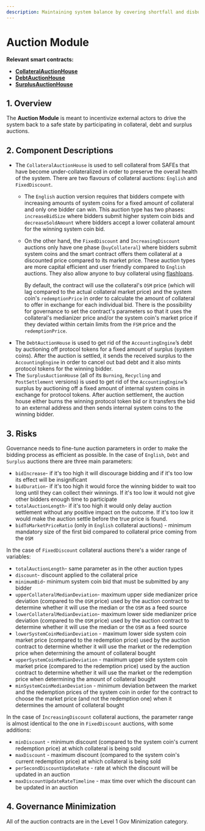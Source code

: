 ```yaml
---
description: Maintaining system balance by covering shortfall and disbursing surplus
---
```


# Auction Module

**Relevant smart contracts:**

* ****[**CollateralAuctionHouse**](https://github.com/reflexer-labs/geb/blob/master/src/single/CollateralAuctionHouse.sol)****
* ****[**DebtAuctionHouse**](https://github.com/reflexer-labs/geb/blob/master/src/single/DebtAuctionHouse.sol)****
* ****[**SurplusAuctionHouse**](https://github.com/reflexer-labs/geb/blob/master/src/single/SurplusAuctionHouse.sol)****

## 1. Overview

The **Auction Module** is meant to incentivize external actors to drive the system back to a safe state by participating in collateral, debt and surplus auctions.

## 2. Component Descriptions

* The `CollateralAuctionHouse` is used to sell collateral from SAFEs that have become under-collateralized in order to preserve the overall health of the system. There are two flavours of collateral auctions: `English` and `FixedDiscount`.&#x20;
  * The `English` auction version requires that bidders compete with increasing amounts of system coins for a fixed amount of collateral and only one bidder can win. This auction type has two phases: `increaseBidSize` where bidders submit higher system coin bids and `decreaseSoldAmount` where bidders accept a lower collateral amount for the winning system coin bid.
  *   On the other hand, the `FixedDiscount` and `IncreasingDiscount` auctions only have one phase (`buyCollateral`) where bidders submit system coins and the smart contract offers them collateral at a discounted price compared to its market price. These auction types are more capital efficient and user friendly compared to `English` auctions. They also allow anyone to buy collateral using [flashloans](https://blog.coincodecap.com/what-are-flash-loans-on-ethereum).

      By default, the contract will use the collateral's `OSM` price (which will lag compared to the actual collateral market price) and the system coin's `redemptionPrice` in order to calculate the amount of collateral to offer in exchange for each individual bid. There is the possibility for governance to set the contract's parameters so that it uses the collateral's medianizer price and/or the system coin's market price if they deviated within certain limits from the `FSM` price and the `redemptionPrice`.
* The `DebtAuctionHouse` is used to get rid of the `AccountingEngine`’s debt by auctioning off protocol tokens for a fixed amount of surplus (system coins). After the auction is settled, it sends the received surplus to the `AccountingEngine` in order to cancel out bad debt and it also mints protocol tokens for the winning bidder.
* The `SurplusAuctionHouse` (all of its `Burning`, `Recycling` and `PostSettlement` versions) is used to get rid of the `AccountingEngine`’s surplus by auctioning off a fixed amount of internal system coins in exchange for protocol tokens. After auction settlement, the auction house either burns the winning protocol token bid or it transfers the bid to an external address and then sends internal system coins to the winning bidder.

## 3. Risks <a href="5-failure-modes-bounds-on-operating-conditions-and-external-risk-factors" id="5-failure-modes-bounds-on-operating-conditions-and-external-risk-factors"></a>

Governance needs to fine-tune auction parameters in order to make the bidding process as efficient as possible. In the case of `English`, `Debt` and `Surplus` auctions there are three main parameters:

* `bidIncrease`- if it's too high it will discourage bidding and if it's too low its effect will be insignificant
* `bidDuration`- if it's too high it would force the winning bidder to wait too long until they can collect their winnings. If it's too low it would not give other bidders enough time to participate
* `totalAuctionLength`- if it's too high it would only delay auction settlement without any positive impact on the outcome. If it's too low it would make the auction settle before the true price is found.
* `bidToMarketPriceRatio` (only in `English` collateral auctions) - minimum mandatory size of the first bid compared to collateral price coming from the `OSM`

In the case of `FixedDiscount` collateral auctions there's a wider range of variables:

* `totalAuctionLength`- same parameter as in the other auction types
* `discount`- discount applied to the collateral price
* `minimumBid`- minimum system coin bid that must be submitted by any bidder
* `upperCollateralMedianDeviation`- maximum upper side medianizer price deviation (compared to the `OSM` price) used by the auction contract to determine whether it will use the median or the `OSM` as a feed source
* `lowerCollateralMedianDeviation`- maximum lower side medianizer price deviation (compared to the `OSM` price) used by the auction contract to determine whether it will use the median or the `OSM` as a feed source
* `lowerSystemCoinMedianDeviation` - maximum lower side system coin market price (compared to the redemption price) used by the auction contract to determine whether it will use the market or the redemption price when determining the amount of collateral bought
* `upperSystemCoinMedianDeviation` - maximum upper side system coin market price (compared to the redemption price) used by the auction contract to determine whether it will use the market or the redemption price when determining the amount of collateral bought&#x20;
* `minSystemCoinMedianDeviation` - minimum deviation between the market and the redemption prices of the system coin in order for the contract to choose the market price (and not the redemption one) when it determines the amount of collateral bought

In the case of `IncreasingDiscount` collateral auctions, the parameter range is almost identical to the one in `FixedDiscount` auctions, with some additions:

* `minDiscount` - minimum discount (compared to the system coin's current redemption price) at which collateral is being sold
* `maxDiscount` - maximum discount (compared to the system coin's current redemption price) at which collateral is being sold
* `perSecondDiscountUpdateRate` - rate at which the discount will be updated in an auction
* `maxDiscountUpdateRateTimeline` - max time over which the discount can be updated in an auction

## 4. Governance Minimization

All of the auction contracts are in the Level 1 Gov Minimization category.
